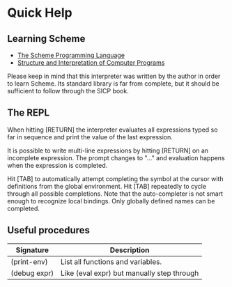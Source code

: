 Quick Help
==========

Learning Scheme
---------------

- [The Scheme Programming Language](https://www.scheme.com/tspl4/)
- [Structure and Interpretation of Computer Programs](https://mitpress.mit.edu/sites/default/files/sicp/full-text/book/book.html) 

Please keep in mind that this interpreter was written by the author
in order to learn Scheme. Its standard library is far from complete,
but it should be sufficient to follow through the SICP book.

The REPL
--------

When hitting [RETURN] the interpreter evaluates all expressions typed so 
far in sequence and print the value of the last expression.

It is possible to write multi-line expressions by hitting [RETURN] on an
incomplete expression. The prompt changes to "..." and evaluation happens
when the expression is completed.

Hit [TAB] to automatically attempt completing the symbol at the cursor 
with definitions from the global environment. Hit [TAB] repeatedly to 
cycle through all possible completions. Note that the auto-completer is 
not smart enough to recognize local bindings. Only globally defined 
names can be completed.

Useful procedures
-----------------

| Signature         | Description                                        |
|-------------------|----------------------------------------------------| 
| (print-env)       | List all functions and variables.                  |
| (debug expr)      | Like (eval expr) but manually step through         |
